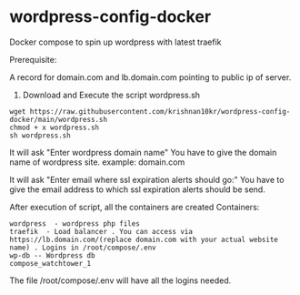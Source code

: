 # wordpress-config-docker
Docker compose to spin up wordpress with latest traefik

Prerequisite:

A record for domain.com and lb.domain.com pointing to public ip of server.


1) Download and Execute the script wordpress.sh

```
wget https://raw.githubusercontent.com/krishnan10kr/wordpress-config-docker/main/wordpress.sh
chmod + x wordpress.sh
sh wordpress.sh
```


It will ask  "Enter wordpress domain name"
You have to give the domain name of wordpress site. example: domain.com

It will ask  "Enter email where ssl expiration alerts should go:"
You have to give the email address to which ssl expiration alerts should be send.



After execution of script, all the containers are created
Containers:

```
wordpress  - wordpress php files
traefik  - Load balancer . You can access via https://lb.domain.com/(replace domain.com with your actual website name) . Logins in /root/compose/.env
wp-db -- Wordpress db
compose_watchtower_1
```


The file /root/compose/.env will have all the logins needed.

